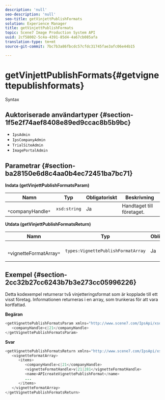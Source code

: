 ```yaml
---
description: 'null'
seo-description: 'null'
seo-title: getVinjettPublishFormats
solution: Experience Manager
title: getVinjettPublishFormats
topic: Scene7 Image Production System API
uuid: 2cf58002-5c4a-4391-85d4-4a67cb085afa
translation-type: tm+mt
source-git-commit: 7bc7b3a86fbcdc57cfdc31745fae3afc06e44b15

---
```



# getVinjettPublishFormats{#getvignettepublishformats}

Syntax

## Auktoriserade användartyper {#section-1f5e2f74aef8408e89ed9ccac8b5b9bc}

* `IpsAdmin`
* `IpsCompanyAdmin`
* `TrialSiteAdmin`
* `ImagePortalAdmin`

## Parametrar {#section-ba28150e6d8c4aa0b4ec72451ba7bc71}

**Indata (getVinjettPublishFormatsParam)**

| Namn | Typ | Obligatoriskt | Beskrivning |
|---|---|---|---|
| ` *`companyHandle`*` | `xsd:string` | Ja | Handtaget till företaget. |

**Utdata (getVinjettPublishFormatsReturn)**

| Namn | Typ | Obligatoriskt | Beskrivning |
|---|---|---|---|
| ` *`vignetteFormatArray`*` | `types:VignettePublishFormatArray` | Ja | Array med publiceringsformat för vinjettering. |

## Exempel {#section-2cc32b27cc6243b7b3e273cc05996226}

Detta kodexempel returnerar två vinjetteringsformat som är kopplade till ett visst företag. Informationen returneras i en array, som trunkeras för att vara kortfattad.

**Begäran**

```java
<getVignettePublishFormatsParam xmlns="http://www.scene7.com/IpsApi/xsd/2008-01-15">
   <companyHandle>c|21</companyHandle>
</getVignettePublishFormatsParam>
```

**Svar**

```java
<getVignettePublishFormatsReturn xmlns="http://www.scene7.com/IpsApi/xsd/2008-01-15">
   <vignetteFormatArray>
      <items>
         <companyHandle>c|21</companyHandle>
         <vignetteFormatHandle>v|21|281</vignetteFormatHandle>
         <name>APIcreateVignettePublishFormat</name>
         ...
      </items>
   </vignetteFormatArray>
</getVignettePublishFormatsReturn>
```

